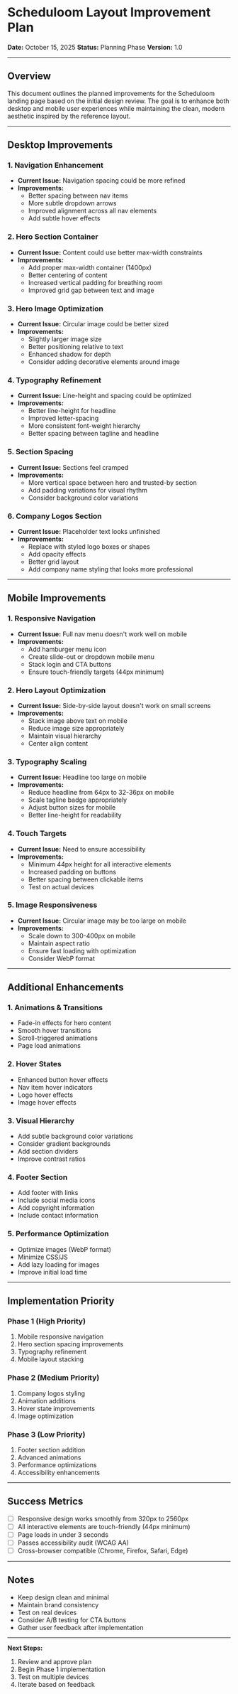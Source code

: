# Scheduloom Layout Improvement Plan

**Date:** October 15, 2025
**Status:** Planning Phase
**Version:** 1.0

---

## Overview

This document outlines the planned improvements for the Scheduloom landing page based on the initial design review. The goal is to enhance both desktop and mobile user experiences while maintaining the clean, modern aesthetic inspired by the reference layout.

---

## Desktop Improvements

### 1. Navigation Enhancement
- **Current Issue:** Navigation spacing could be more refined
- **Improvements:**
  - Better spacing between nav items
  - More subtle dropdown arrows
  - Improved alignment across all nav elements
  - Add subtle hover effects

### 2. Hero Section Container
- **Current Issue:** Content could use better max-width constraints
- **Improvements:**
  - Add proper max-width container (1400px)
  - Better centering of content
  - Increased vertical padding for breathing room
  - Improved grid gap between text and image

### 3. Hero Image Optimization
- **Current Issue:** Circular image could be better sized
- **Improvements:**
  - Slightly larger image size
  - Better positioning relative to text
  - Enhanced shadow for depth
  - Consider adding decorative elements around image

### 4. Typography Refinement
- **Current Issue:** Line-height and spacing could be optimized
- **Improvements:**
  - Better line-height for headline
  - Improved letter-spacing
  - More consistent font-weight hierarchy
  - Better spacing between tagline and headline

### 5. Section Spacing
- **Current Issue:** Sections feel cramped
- **Improvements:**
  - More vertical space between hero and trusted-by section
  - Add padding variations for visual rhythm
  - Consider background color variations

### 6. Company Logos Section
- **Current Issue:** Placeholder text looks unfinished
- **Improvements:**
  - Replace with styled logo boxes or shapes
  - Add opacity effects
  - Better grid layout
  - Add company name styling that looks more professional

---

## Mobile Improvements

### 1. Responsive Navigation
- **Current Issue:** Full nav menu doesn't work well on mobile
- **Improvements:**
  - Add hamburger menu icon
  - Create slide-out or dropdown mobile menu
  - Stack login and CTA buttons
  - Ensure touch-friendly targets (44px minimum)

### 2. Hero Layout Optimization
- **Current Issue:** Side-by-side layout doesn't work on small screens
- **Improvements:**
  - Stack image above text on mobile
  - Reduce image size appropriately
  - Maintain visual hierarchy
  - Center align content

### 3. Typography Scaling
- **Current Issue:** Headline too large on mobile
- **Improvements:**
  - Reduce headline from 64px to 32-36px on mobile
  - Scale tagline badge appropriately
  - Adjust button sizes for mobile
  - Better line-height for readability

### 4. Touch Targets
- **Current Issue:** Need to ensure accessibility
- **Improvements:**
  - Minimum 44px height for all interactive elements
  - Increased padding on buttons
  - Better spacing between clickable items
  - Test on actual devices

### 5. Image Responsiveness
- **Current Issue:** Circular image may be too large on mobile
- **Improvements:**
  - Scale down to 300-400px on mobile
  - Maintain aspect ratio
  - Ensure fast loading with optimization
  - Consider WebP format

---

## Additional Enhancements

### 1. Animations & Transitions
- Fade-in effects for hero content
- Smooth hover transitions
- Scroll-triggered animations
- Page load animations

### 2. Hover States
- Enhanced button hover effects
- Nav item hover indicators
- Logo hover effects
- Image hover effects

### 3. Visual Hierarchy
- Add subtle background color variations
- Consider gradient backgrounds
- Add section dividers
- Improve contrast ratios

### 4. Footer Section
- Add footer with links
- Include social media icons
- Add copyright information
- Include contact information

### 5. Performance Optimization
- Optimize images (WebP format)
- Minimize CSS/JS
- Add lazy loading for images
- Improve initial load time

---

## Implementation Priority

### Phase 1 (High Priority)
1. Mobile responsive navigation
2. Hero section spacing improvements
3. Typography refinement
4. Mobile layout stacking

### Phase 2 (Medium Priority)
1. Company logos styling
2. Animation additions
3. Hover state improvements
4. Image optimization

### Phase 3 (Low Priority)
1. Footer section addition
2. Advanced animations
3. Performance optimizations
4. Accessibility enhancements

---

## Success Metrics

- [ ] Responsive design works smoothly from 320px to 2560px
- [ ] All interactive elements are touch-friendly (44px minimum)
- [ ] Page loads in under 3 seconds
- [ ] Passes accessibility audit (WCAG AA)
- [ ] Cross-browser compatible (Chrome, Firefox, Safari, Edge)

---

## Notes

- Keep design clean and minimal
- Maintain brand consistency
- Test on real devices
- Consider A/B testing for CTA buttons
- Gather user feedback after implementation

---

**Next Steps:**
1. Review and approve plan
2. Begin Phase 1 implementation
3. Test on multiple devices
4. Iterate based on feedback
